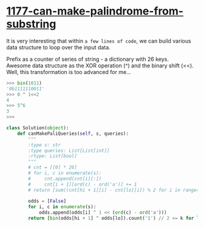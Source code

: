 # [1177-can-make-palindrome-from-substring](https://leetcode.com/problems/can-make-palindrome-from-substring/)

It is very interesting that within `a few lines of code`, we can build various data structure to loop over the input data.    
    
Prefix as a counter of series of string - a dictionary with 26 keys.    
Awesome data structure as the XOR operation (^) and the binary shift (<<). Well, this transformation is too advanced for me...

```python
>>> bin(1011)
'0b1111110011'
>>> 0 ^ 1<<2
4
>>> 5^6
3
>>>
```


```python
class Solution(object):
    def canMakePaliQueries(self, s, queries):
        """
        :type s: str
        :type queries: List[List[int]]
        :rtype: List[bool]
        """
        # cnt = [[0] * 26]
        # for i, c in enumerate(s):
        #     cnt.append(cnt[i][:])
        #     cnt[i + 1][ord(c) - ord('a')] += 1
        # return [sum((cnt[hi + 1][i] - cnt[lo][i]) % 2 for i in range(26)) // 2 <= k for lo, hi, k in queries]
        
        odds = [False]
        for i, c in enumerate(s):
            odds.append(odds[i] ^ 1 << (ord(c) - ord('a')))
        return [bin(odds[hi + 1] ^ odds[lo]).count('1') // 2 <= k for lo, hi, k in queries]   

```
